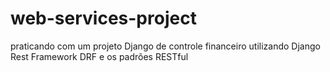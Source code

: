 # web-services-project
praticando com um projeto Django de controle financeiro utilizando Django Rest Framework DRF e os padrões RESTful
